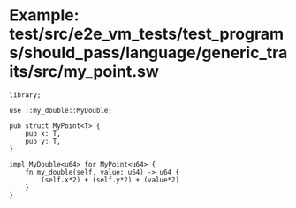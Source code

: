 # Example: test/src/e2e_vm_tests/test_programs/should_pass/language/generic_traits/src/my_point.sw

```sway
library;

use ::my_double::MyDouble;

pub struct MyPoint<T> {
    pub x: T,
    pub y: T,
}

impl MyDouble<u64> for MyPoint<u64> {
    fn my_double(self, value: u64) -> u64 {
        (self.x*2) + (self.y*2) + (value*2)
    }
}

```
